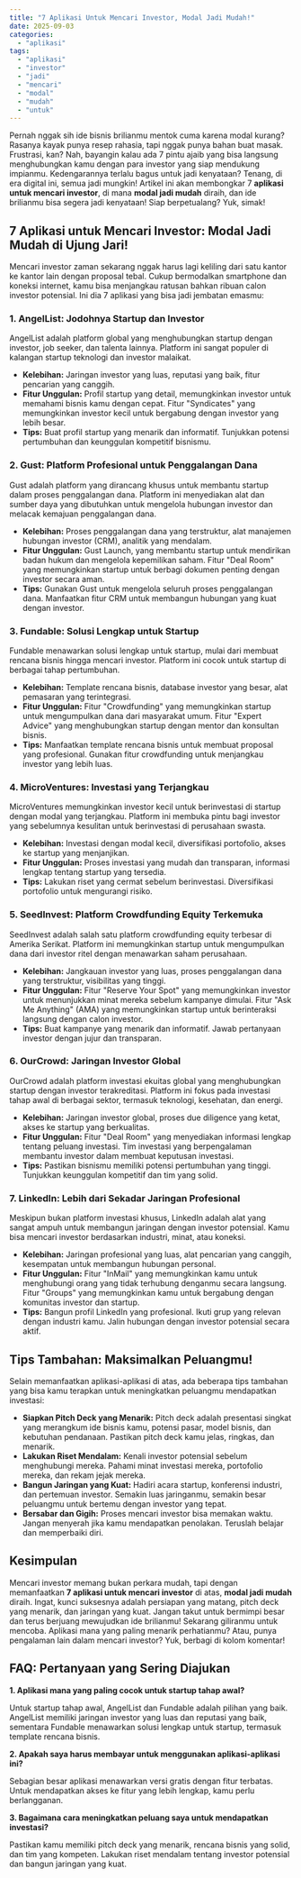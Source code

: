 ```yaml
---
title: "7 Aplikasi Untuk Mencari Investor, Modal Jadi Mudah!"
date: 2025-09-03
categories: 
  - "aplikasi"
tags: 
  - "aplikasi"
  - "investor"
  - "jadi"
  - "mencari"
  - "modal"
  - "mudah"
  - "untuk"
---
```


Pernah nggak sih ide bisnis brilianmu mentok cuma karena modal kurang? Rasanya kayak punya resep rahasia, tapi nggak punya bahan buat masak. Frustrasi, kan? Nah, bayangin kalau ada 7 pintu ajaib yang bisa langsung menghubungkan kamu dengan para investor yang siap mendukung impianmu. Kedengarannya terlalu bagus untuk jadi kenyataan? Tenang, di era digital ini, semua jadi mungkin! Artikel ini akan membongkar 7 **aplikasi untuk mencari investor**, di mana **modal jadi mudah** diraih, dan ide brilianmu bisa segera jadi kenyataan! Siap berpetualang? Yuk, simak!

## 7 Aplikasi untuk Mencari Investor: Modal Jadi Mudah di Ujung Jari!

Mencari investor zaman sekarang nggak harus lagi keliling dari satu kantor ke kantor lain dengan proposal tebal. Cukup bermodalkan smartphone dan koneksi internet, kamu bisa menjangkau ratusan bahkan ribuan calon investor potensial. Ini dia 7 aplikasi yang bisa jadi jembatan emasmu:

### 1\. AngelList: Jodohnya Startup dan Investor

AngelList adalah platform global yang menghubungkan startup dengan investor, job seeker, dan talenta lainnya. Platform ini sangat populer di kalangan startup teknologi dan investor malaikat.

- **Kelebihan:** Jaringan investor yang luas, reputasi yang baik, fitur pencarian yang canggih.
- **Fitur Unggulan:** Profil startup yang detail, memungkinkan investor untuk memahami bisnis kamu dengan cepat. Fitur "Syndicates" yang memungkinkan investor kecil untuk bergabung dengan investor yang lebih besar.
- **Tips:** Buat profil startup yang menarik dan informatif. Tunjukkan potensi pertumbuhan dan keunggulan kompetitif bisnismu.

### 2\. Gust: Platform Profesional untuk Penggalangan Dana

Gust adalah platform yang dirancang khusus untuk membantu startup dalam proses penggalangan dana. Platform ini menyediakan alat dan sumber daya yang dibutuhkan untuk mengelola hubungan investor dan melacak kemajuan penggalangan dana.

- **Kelebihan:** Proses penggalangan dana yang terstruktur, alat manajemen hubungan investor (CRM), analitik yang mendalam.
- **Fitur Unggulan:** Gust Launch, yang membantu startup untuk mendirikan badan hukum dan mengelola kepemilikan saham. Fitur "Deal Room" yang memungkinkan startup untuk berbagi dokumen penting dengan investor secara aman.
- **Tips:** Gunakan Gust untuk mengelola seluruh proses penggalangan dana. Manfaatkan fitur CRM untuk membangun hubungan yang kuat dengan investor.

### 3\. Fundable: Solusi Lengkap untuk Startup

Fundable menawarkan solusi lengkap untuk startup, mulai dari membuat rencana bisnis hingga mencari investor. Platform ini cocok untuk startup di berbagai tahap pertumbuhan.

- **Kelebihan:** Template rencana bisnis, database investor yang besar, alat pemasaran yang terintegrasi.
- **Fitur Unggulan:** Fitur "Crowdfunding" yang memungkinkan startup untuk mengumpulkan dana dari masyarakat umum. Fitur "Expert Advice" yang menghubungkan startup dengan mentor dan konsultan bisnis.
- **Tips:** Manfaatkan template rencana bisnis untuk membuat proposal yang profesional. Gunakan fitur crowdfunding untuk menjangkau investor yang lebih luas.

### 4\. MicroVentures: Investasi yang Terjangkau

MicroVentures memungkinkan investor kecil untuk berinvestasi di startup dengan modal yang terjangkau. Platform ini membuka pintu bagi investor yang sebelumnya kesulitan untuk berinvestasi di perusahaan swasta.

- **Kelebihan:** Investasi dengan modal kecil, diversifikasi portofolio, akses ke startup yang menjanjikan.
- **Fitur Unggulan:** Proses investasi yang mudah dan transparan, informasi lengkap tentang startup yang tersedia.
- **Tips:** Lakukan riset yang cermat sebelum berinvestasi. Diversifikasi portofolio untuk mengurangi risiko.

### 5\. SeedInvest: Platform Crowdfunding Equity Terkemuka

SeedInvest adalah salah satu platform crowdfunding equity terbesar di Amerika Serikat. Platform ini memungkinkan startup untuk mengumpulkan dana dari investor ritel dengan menawarkan saham perusahaan.

- **Kelebihan:** Jangkauan investor yang luas, proses penggalangan dana yang terstruktur, visibilitas yang tinggi.
- **Fitur Unggulan:** Fitur "Reserve Your Spot" yang memungkinkan investor untuk menunjukkan minat mereka sebelum kampanye dimulai. Fitur "Ask Me Anything" (AMA) yang memungkinkan startup untuk berinteraksi langsung dengan calon investor.
- **Tips:** Buat kampanye yang menarik dan informatif. Jawab pertanyaan investor dengan jujur dan transparan.

### 6\. OurCrowd: Jaringan Investor Global

OurCrowd adalah platform investasi ekuitas global yang menghubungkan startup dengan investor terakreditasi. Platform ini fokus pada investasi tahap awal di berbagai sektor, termasuk teknologi, kesehatan, dan energi.

- **Kelebihan:** Jaringan investor global, proses due diligence yang ketat, akses ke startup yang berkualitas.
- **Fitur Unggulan:** Fitur "Deal Room" yang menyediakan informasi lengkap tentang peluang investasi. Tim investasi yang berpengalaman membantu investor dalam membuat keputusan investasi.
- **Tips:** Pastikan bisnismu memiliki potensi pertumbuhan yang tinggi. Tunjukkan keunggulan kompetitif dan tim yang solid.

### 7\. LinkedIn: Lebih dari Sekadar Jaringan Profesional

Meskipun bukan platform investasi khusus, LinkedIn adalah alat yang sangat ampuh untuk membangun jaringan dengan investor potensial. Kamu bisa mencari investor berdasarkan industri, minat, atau koneksi.

- **Kelebihan:** Jaringan profesional yang luas, alat pencarian yang canggih, kesempatan untuk membangun hubungan personal.
- **Fitur Unggulan:** Fitur "InMail" yang memungkinkan kamu untuk menghubungi orang yang tidak terhubung denganmu secara langsung. Fitur "Groups" yang memungkinkan kamu untuk bergabung dengan komunitas investor dan startup.
- **Tips:** Bangun profil LinkedIn yang profesional. Ikuti grup yang relevan dengan industri kamu. Jalin hubungan dengan investor potensial secara aktif.

## Tips Tambahan: Maksimalkan Peluangmu!

Selain memanfaatkan aplikasi-aplikasi di atas, ada beberapa tips tambahan yang bisa kamu terapkan untuk meningkatkan peluangmu mendapatkan investasi:

- **Siapkan Pitch Deck yang Menarik:** Pitch deck adalah presentasi singkat yang merangkum ide bisnis kamu, potensi pasar, model bisnis, dan kebutuhan pendanaan. Pastikan pitch deck kamu jelas, ringkas, dan menarik.
- **Lakukan Riset Mendalam:** Kenali investor potensial sebelum menghubungi mereka. Pahami minat investasi mereka, portofolio mereka, dan rekam jejak mereka.
- **Bangun Jaringan yang Kuat:** Hadiri acara startup, konferensi industri, dan pertemuan investor. Semakin luas jaringanmu, semakin besar peluangmu untuk bertemu dengan investor yang tepat.
- **Bersabar dan Gigih:** Proses mencari investor bisa memakan waktu. Jangan menyerah jika kamu mendapatkan penolakan. Teruslah belajar dan memperbaiki diri.

## Kesimpulan

Mencari investor memang bukan perkara mudah, tapi dengan memanfaatkan **7 aplikasi untuk mencari investor** di atas, **modal jadi mudah** diraih. Ingat, kunci suksesnya adalah persiapan yang matang, pitch deck yang menarik, dan jaringan yang kuat. Jangan takut untuk bermimpi besar dan terus berjuang mewujudkan ide brilianmu! Sekarang giliranmu untuk mencoba. Aplikasi mana yang paling menarik perhatianmu? Atau, punya pengalaman lain dalam mencari investor? Yuk, berbagi di kolom komentar!

## FAQ: Pertanyaan yang Sering Diajukan

**1\. Aplikasi mana yang paling cocok untuk startup tahap awal?**

Untuk startup tahap awal, AngelList dan Fundable adalah pilihan yang baik. AngelList memiliki jaringan investor yang luas dan reputasi yang baik, sementara Fundable menawarkan solusi lengkap untuk startup, termasuk template rencana bisnis.

**2\. Apakah saya harus membayar untuk menggunakan aplikasi-aplikasi ini?**

Sebagian besar aplikasi menawarkan versi gratis dengan fitur terbatas. Untuk mendapatkan akses ke fitur yang lebih lengkap, kamu perlu berlangganan.

**3\. Bagaimana cara meningkatkan peluang saya untuk mendapatkan investasi?**

Pastikan kamu memiliki pitch deck yang menarik, rencana bisnis yang solid, dan tim yang kompeten. Lakukan riset mendalam tentang investor potensial dan bangun jaringan yang kuat.
